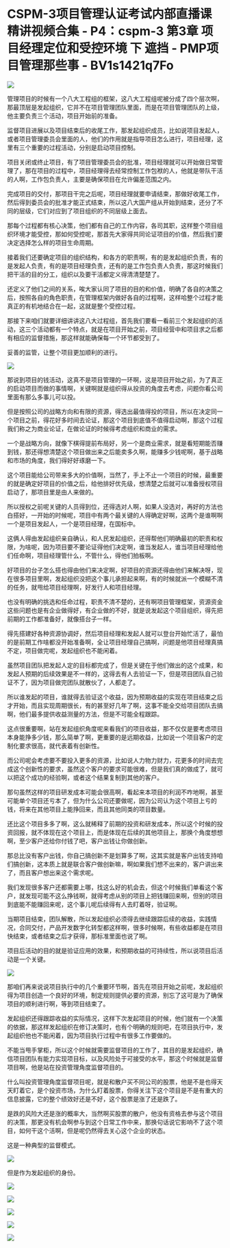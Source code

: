 # CSPM-3项目管理认证考试内部直播课精讲视频合集 - P4：cspm-3 第3章 项目经理定位和受控环境 下 遮挡 - PMP项目管理那些事 - BV1s1421q7Fo

![](img/3021ca447028040b9ef0c2743546fee8_0.png)

管理项目的时候有一个八大工程组的框架，这八大工程组呢被分成了四个层次啊，那最顶层是发起组织，它并不在项目管理团队里面，而是在项目管理团队的上级，他主要负责三个活动，项目开始前的准备。

监督项目进展以及项目结束后的收尾工作，那发起组织成员，比如说项目发起人，或者项目管理委员会里面的人，他们的作用就是指导项目怎么进行，项目经理，这里有三个重要的过程活动，分别是启动项目控制。

项目关闭或终止项目，有了项目管理委员会的批准，项目经理就可以开始做日常管理了，那在项目的过程中，项目经理得去经常控制工作包袱的人，他就是带队干活的人啊，工作包负责人，主要是确保项目在允许偏差范围之内。

完成项目的交付，那项目干完之后呢，项目经理就要申请结束，那做好收尾工作，然后得到委员会的批准才能正式结束，所以这八大国产组从开始到结束，还分了不同的层级，它们对应到了项目组织的不同层级上面去。

那每个过程都有核心决策，他们都有自己的工作内容，各司其职，这样整个项目组织环境才能受控，那如何受控呢，那首先大家得共同论证项目的价值，然后我们要决定选择怎么样的项目生命周期。

接着我们还要确定项目的组织结构，和各方的职责啊，有的是发起组织负责，有的是发起人负责，有的是项目经理负责，还有的是工作包负责人负责，那这时候我们把干活的目的分工，组织以及要干活都定义得清清楚楚了。

还定义了他们之间的关系，唉大家认同了项目的目的和价值，明确了各自的决策之后，按照各自的角色职责，在管理框架内做好各自的过程啊，这样哈整个过程才能真正的有机地结合在一起，这就是整个受控过程。

那接下来咱们就要详细讲讲这八大过程组，首先我们要看一看前三个发起组织的活动，这三个活动都有一个特点，就是在项目开始之前，项目经营中和项目求之后都有相应的监督措施，那这样就能确保每一个环节都受到了。

妥善的监管，让整个项目更加顺利的进行。

![](img/3021ca447028040b9ef0c2743546fee8_2.png)

那说到项目的钱活动，这真不是项目管理的一环啊，这是项目开始之前，为了真正的启动项目而做的事情啊，关键啊就是组织得从投资的角度去考虑，问题你看公司里面有那么多事儿可以投。

但是按照公司的战略方向和有限的资源，得选出最值得投的项目，所以在决定同一个项目之前，得花好多时间去论证，那这个项目到底值不值得启动啊，那这个过程我们称之为商业论证，在做论证的时候得考虑组织和商业的需求。

一个是战略方向，就像下棋得提前布局好，另一个是商业需求，就是看短期能否赚到钱，那还得想清楚这个项目做出来之后能卖多久啊，能赚多少钱呢啊，基于战略和市场的角度，我们得好好琢磨一下。

这个项目能给公司带来多大的价值啊，当然了，手上不止一个项目的时候，最重要的就是确定好项目的价值之后，给他排好优先级，想清楚之后就可以准备授权项目启动了，那项目里是由人来做的。

所以授权之前呢关键的人员得到位，还得选对人啊，如果人没选对，再好的方法也白搭好，一开始的时候呢，项目中有两个最关键的人得确定好啊，这两个是谁啊啊一个是项目发起人，一个是项目经理，在国标中。

这俩人得由发起组织亲自确认，和人民发起组织，还得帮他们明确最初的职责和权限，为啥呢，因为项目要不要论证得他们决定啊，谁当发起人，谁当项目经理给他们任命啊，项目经理管什么，不管什么，得他们拍板啊。

好项目的台子怎么搭也得由他们来决定啊，好项目的资源还得由他们来解决呀，现在很多项目里啊，发起组织没把这个事儿承担起来啊，有的时候就派一个模糊不清的任务，就甩给项目经理啊，好发行人和项目经理。

也没有明确的挑选和任命过程，职责不清不楚的，还有啊项目管理框架，资源资金这些问题也是有企业做得好，有企业做的不好，就是说发起这个项目组织，得先把前期的工作都准备好，就像搭台子一样。

得先搭建好各种资源协调好，然后项目经理和发起人就可以登台开始忙活了，最怕的是前期工作啥都没开始准备啊，全让项目经理自己搞啊，问题是他项目经理真搞不定，项目做完呢，发起组织也不能闲着。

虽然项目团队把发起人定的目标都完成了，但是关键在于他们做出的这个成果，和发起人预期的后续效果是不一样的，这得去有人去验证一下，但是项目团队自己验证不了，因为项目做完团队就散伙了，人都走了。

所以谁发起的项目，谁就得去验证这个收益，因为预期收益的实现在项目结束之后才开始，而且实现周期很长，有的甚至好几年了啊，这事不能全交给项目团队去搞啊，他们最多提供收益测量的方法，但是不可能全程跟踪。

这点很重要啊，站在发起组织角度呢来看我们的项目收益，那不仅仅是要考虑项目本身能挣多少钱，那么简单了啊，更重要的是远期收益，比如说一个项目客户的定制化要求很高，就代表着有创新性。

而公司呢会考虑要不要投入更多的资源，比如说人力物力财力，花更多的时间去完成这个创新性的要求，虽然这个客户的要求可能很难，但是我们真的做成了，就可以把这个成功的经验啊，或者这个结果复制到其他的客户。

那句虽然这样的项目研发成本可能会很高啊，看起来本项目的利润不咋地啊，甚至可能单个项目还亏本了，但为什么公司还要做呢，因为公司认为这个项目上亏的钱，将来在其他项目上能挣回来，而且其他同类的项目数量。

还比这个项目多多了啊，这么就稀释了前期的投资和研发成本，所以这个时候的投资回报，就不体现在这个项目上，而是体现在后续的其他项目上，那换个角度想想啊，至少客户还给你付钱了吧，客户出钱让你做创新。

那总比没有客户出钱，你自己搞创新不是划算多了啊，这其实就是客户出钱支持咱们搞创新，这本质上就是联合客户做创新嘛，啊如果我们想不出来的，客户讲出来了，而且客户想出来这个需求呢。

我们发现很多客户还都需要上哪，找这么好的机会去，但这个时候我们单看这个客户，就发现可能不这么挣钱啊，就得考虑从别的项目上把钱赚回来啊，但别的项目到底能不能赚回来呢，这个事儿呢后续得有人去盯着呀，验证啊。

当期项目结束，团队解散，所以发起组织必须得去继续跟踪后续的收益，实践情况，合同交付，产品开发数字化转型都这样啊，很多时候啊，有些收益都是在项目快结束，或者结束之后才获得，那标准里面也说了啊。

项目后活动的目的就是验证应用的效果，和预期收益的可持续性，所以说项目后活动是一个关键。

![](img/3021ca447028040b9ef0c2743546fee8_4.png)

那咱们再来说说项目执行中的几个重要环节啊，首先在项目开始之前呢，发起组织得为项目创造一个良好的环境，制定规则提供必要的资源，别忘了这可是为了确保项目的顺利进行啊，等到项目结束了。

发起组织还得跟踪收益的实际情况，这样下次发起项目的时候，他们就有一个决策的依据，那这样发起组织在修订决策时，也有个明确的规则吧，在项目执行中，发起组织他也不能闲着，因为项目执行过程中有很多工作要做的。

不能当甩手掌柜，所以这个时候就需要监督项目的工作了，其目的是发起组织，确信项目团队有能力实现项目标，以及风险处于可接受的水平，那这个时候就是监督项目啊，他是站在投资管理角度监督项目的。

什么叫投资管理角度监督项目呢，就是和散户买不同公司的股票，他是不是也得天天盯着它，是个投资市场，为什么盯着股票，你得关注下这个项目是不是有重大的信息披露，它的整个绩效好还是不好，这个股票是涨了还是跌了。

是跌的风险大还是涨的概率大，当然啊买股票的散户，他没有资格去参与这个项目的决策，那更没有机会啊参与到这个日常工作中来，那换句话说它影响不了这个项目，如何干这个活啊，但是呢仍然得去关心这个企业的状态。

这是一种典型的监督模式。

![](img/3021ca447028040b9ef0c2743546fee8_6.png)

但是作为发起组织的身份。

![](img/3021ca447028040b9ef0c2743546fee8_8.png)

![](img/3021ca447028040b9ef0c2743546fee8_9.png)

![](img/3021ca447028040b9ef0c2743546fee8_10.png)

![](img/3021ca447028040b9ef0c2743546fee8_11.png)

![](img/3021ca447028040b9ef0c2743546fee8_12.png)